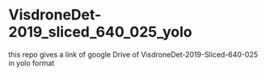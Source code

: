 # VisdroneDet-2019_sliced_640_025_yolo
this repo gives a link of google Drive of VisdroneDet-2019-Sliced-640-025 in yolo format
